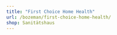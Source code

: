 ```yaml
---
title: "First Choice Home Health"
url: /bozeman/first-choice-home-health/
shop: Sanitätshaus
---
```

